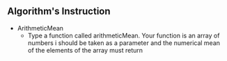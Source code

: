 ## Algorithm's Instruction

- ArithmeticMean
    - Type a function called arithmeticMean. Your function is an array of numbers i should be taken as a parameter and the numerical mean of the elements of the array must return